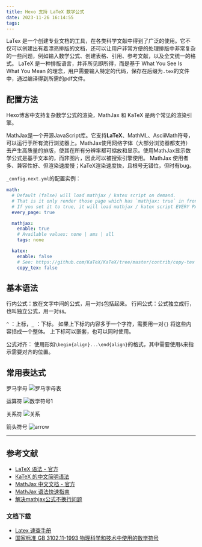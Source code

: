 ```yaml
---
title: Hexo 支持 LaTeX 数学公式
date: 2023-11-26 16:14:55
tags:
---
```


LaTex 是一个创建专业文档的工具，在各类科学文献中得到了广泛的使用。它不仅可以创建出有着漂亮排版的文档，还可以让用户非常方便的处理排版中非常复杂的一些问题，例如输入数学公式、创建表格、引用、参考文献，以及全文统一的格式。
LaTeX 是一种排版语言，并非所见即所得，而是基于 What You See Is What You Mean 的理念，用户需要输入特定的代码，保存在后缀为`.tex`的文件中，通过编译得到所需的pdf文件。

## 配置方法

Hexo博客中支持复杂数学公式的渲染，MathJax 和 KaTeX 是两个常见的渲染引擎。

MathJax是一个开源JavaScript库。它支持**LaTeX**、MathML、AsciiMath符号，可以运行于所有流行浏览器上。MathJax使用网络字体（大部分浏览器都支持）去产生高质量的排版，使其在所有分辨率都可缩放和显示。使用MathJax显示数学公式是基于文本的，而非图片，因此可以被搜索引擎使用。
MathJax 使用者多、兼容性好、但渲染速度慢；KaTeX渲染速度快，且根号无错位，但时有bug。

`_config.next.yml`的配置实例：

```yml
math:
  # Default (false) will load mathjax / katex script on demand.
  # That is it only render those page which has `mathjax: true` in front-matter.
  # If you set it to true, it will load mathjax / katex script EVERY PAGE.
  every_page: true

  mathjax:
    enable: true
    # Available values: none | ams | all
    tags: none

  katex:
    enable: false
    # See: https://github.com/KaTeX/KaTeX/tree/master/contrib/copy-tex
    copy_tex: false
```

## 基本语法

行内公式：放在文字中间的公式，用一对`$`包括起来。
行间公式：公式独立成行，也叫独立公式，用一对`$$`。

`^` ：上标，`_` ：下标。
如果上下标的内容多于一个字符，需要用一对`{}` 将这些内容括成一个整体。
上下标可以嵌套，也可以同时使用。

公式对齐：
使用形如`\begin{align}...\end{align}`的格式，其中需要使用`&`来指示需要对齐的位置。

## 常用表达式

罗马字母
![罗马字母表](letters.png)

运算符
![数学符号1](symbols-1.png)

关系符
![关系](relations.png)

箭头符号
![arrow](arrows.png)

---

## 参考文献

- [LaTeX 语法 - 官方](https://katex.org/docs/supported.html)
- [KaTeX 的中文简明语法](https://blog.csdn.net/wzk4869/article/details/126863936)
- [MathJax 中文文档 - 官方](https://mathjax-chinese-doc.readthedocs.io/en/latest/index.html#)
- [MathJax 语法快速指南](https://bachzart.github.io/2020/09/17/MathJax-%E8%AF%AD%E6%B3%95%E5%BF%AB%E9%80%9F%E6%8C%87%E5%8D%97/)
- [解决mathjax公式不换行问题](https://blog.csdn.net/xm_ovo/article/details/107536132)

### 文档下载

- [Latex 速查手册](Latex速查.pdf)
- [国家标准 GB 3102.11-1993 物理科学和技术中使用的数学符号](GB-3102.11-1993.pdf)
